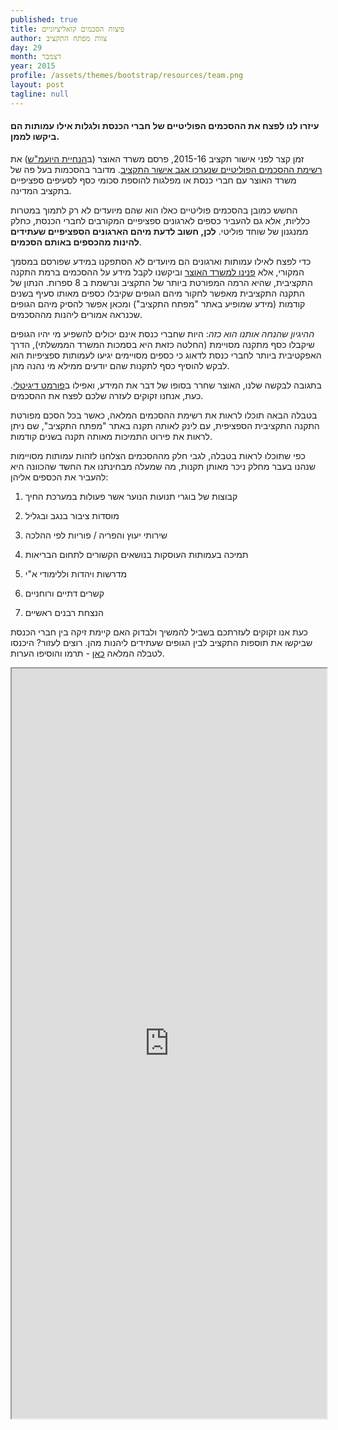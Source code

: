 ```yaml
---
published: true
title: פיצוח הסכמים קואליציוניים
author: צוות מפתח התקציב
day: 29
month: דצמבר
year: 2015
profile: /assets/themes/bootstrap/resources/team.png
layout: post
tagline: null
---
```


#### עיזרו לנו לפצח את ההסכמים הפוליטיים של חברי הכנסת ולגלות אילו עמותות הם ביקשו לממן.

זמן קצר לפני אישור תקציב 2015-16, פרסם משרד האוצר (ב[הנחיית היועמ"ש](http://www.justice.gov.il/Pubilcations/Articles/Documents/PoliticalAgreementGuidelinesDec15.docx)) את [רשימת ההסכמים הפוליטיים שנערכו אגב אישור התקציב](http://www.slideshare.net/themarkertlv/ss-55129891). מדובר בהסכמות בעל פה של משרד האוצר עם חברי כנסת או מפלגות להוספת סכומי כסף לסעיפים ספציפיים בתקציב המדינה.

החשש כמובן בהסכמים פוליטיים כאלו הוא שהם מיועדים לא רק לתמוך במטרות כלליות, אלא גם להעביר כספים לארגונים ספציפיים המקורבים לחברי הכנסת, כחלק ממנגנון של שוחד פוליטי. **לכן, חשוב לדעת מיהם הארגונים הספציפיים שעתידים להינות מהכספים באותם הסכמים**.


כדי לפצח לאילו עמותות וארגונים הם מיועדים לא הסתפקנו במידע שפורסם במסמך המקורי, אלא [פנינו למשרד האוצר](http://www.askdata.org.il/request/request_259) וביקשנו לקבל מידע על ההסכמים ברמת התקנה התקציבית, שהיא הרמה המפורטת ביותר של התקציב ונרשמת ב 8 ספרות. הנתון של התקנה התקציבית מאפשר לחקור מיהם הגופים שקיבלו כספים מאותו סעיף בשנים קודמות (מידע שמופיע באתר "מפתח התקציב") ומכאן אפשר להסיק מיהם הגופים שכנראה אמורים ליהנות מההסכמים.

*ההיגיון שהנחה אותנו הוא כזה*: היות שחברי כנסת אינם יכולים להשפיע מי יהיו הגופים שיקבלו כסף מתקנה מסויימת (החלטה כזאת היא בסמכות המשרד הממשלתי), הדרך האפקטיבית ביותר לחברי כנסת לדאוג כי כספים מסויימים יגיעו לעמותות ספציפיות הוא לבקש להוסיף כסף לתקנות שהם יודעים ממילא מי נהנה מהן.

בתגובה לבקשה שלנו, האוצר שחרר בסופו של דבר את המידע, ואפילו ב[פורמט דיגיטלי](http://www.mof.gov.il/BudgetSite/statebudget/BUDGET2015_2016/Pages/default.aspx). כעת, אנחנו זקוקים לעזרה שלכם לפצח את ההסכמים.  

בטבלה הבאה תוכלו לראות את רשימת ההסכמים המלאה, כאשר בכל הסכם מפורטת התקנה התקציבית הספציפית, עם לינק לאותה תקנה באתר "מפתח התקציב", שם ניתן לראות את פירוט התמיכות מאותה תקנה בשנים קודמות.

כפי שתוכלו לראות בטבלה, לגבי חלק מההסכמים הצלחנו לזהות עמותות מסויימות שנהנו בעבר מחלק ניכר מאותן תקנות, מה שמעלה מבחינתנו את החשד שהכוונה היא להעביר את הכספים אליהן:

1. קבוצות של בוגרי תנועות הנוער אשר פעולות במערכת החיך

2. מוסדות ציבור בנגב ובגליל

3. שירותי יעוץ והפריה / פוריות לפי ההלכה

4. תמיכה בעמותות העוסקות בנושאים הקשורים לתחום הבריאות

5. מדרשות ויהדות וללימודי א"י

6. קשרים דתיים ורוחניים

7. הנצחת רבנים ראשיים

כעת אנו זקוקים לעזרתכם בשביל להמשיך ולבדוק האם קיימת זיקה בין חברי הכנסת שביקשו את תוספות התקציב לבין הגופים שעתידים ליהנות מהן. רוצים לעזור? היכנסו לטבלה המלאה [כאן](https://docs.google.com/spreadsheets/d/19ki55S_DfewSlwbly-fWO3fj1e-3-oS_cNoSoU3Yy08/edit?usp=sharing) - תרמו והוסיפו הערות.


<iframe width="100%" height="1200px" style="overflow-x:scroll" src="https:&#47;&#47;docs.google.com&#47;spreadsheets&#47;d&#47;19ki55S_DfewSlwbly-fWO3fj1e-3-oS_cNoSoU3Yy08&#47;pubhtml?gid=818416754&amp;single=true&amp;widget=true&amp;headers=false"></iframe>
